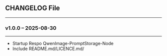 ## CHANGELOG File
---


### v1.0.0 – 2025-08-30
---
- Startup Respo QwenImage-PromptStorage-Node
- Include README.md/LICENCE.md/
